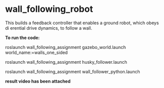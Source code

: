 # wall_following_robot

This builds a feedback controller that enables a ground robot, which obeys di erential drive dynamics, to follow a wall. 

<b> To run the code:</b>

 roslaunch wall_following_assignment gazebo_world.launch world_name:=walls_one_sided
 
 roslaunch wall_following_assignment husky_follower.launch
 
 roslaunch wall_following_assignment wall_follower_python.launch
 
 <b>result video has been attached</b>
 
